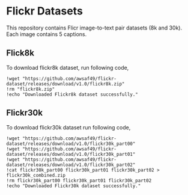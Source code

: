# Flickr Datasets

This repository contains Flicr image-to-text pair datasets (8k and 30k). Each image contains 5 captions.

## Flick8k
To download flickr8k dataset, run following code,

```shell
!wget "https://github.com/awsaf49/flickr-dataset/releases/download/v1.0/flickr8k.zip"
!rm "flickr8k.zip"
!echo "Downloaded Flickr8k dataset successfully."
```

## Flickr30k
To download flickr30k dataset run following code,

```shell
!wget "https://github.com/awsaf49/flickr-dataset/releases/download/v1.0/flickr30k_part00"
!wget "https://github.com/awsaf49/flickr-dataset/releases/download/v1.0/flickr30k_part01"
!wget "https://github.com/awsaf49/flickr-dataset/releases/download/v1.0/flickr30k_part02"
!cat flickr30k_part00 flickr30k_part01 flickr30k_part02 > flickr30k_combined.zip
!rm flickr30k_part00 flickr30k_part01 flickr30k_part02
!echo "Downloaded Flickr30k dataset successfully."
```
